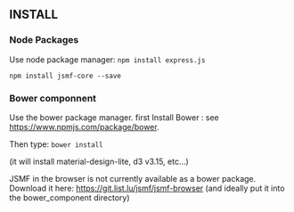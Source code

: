 
## INSTALL

### Node Packages
Use node package manager:
`npm install express.js`

`npm install jsmf-core --save`

### Bower componnent
Use the bower package manager.
first Install Bower : see https://www.npmjs.com/package/bower.

Then type:
`bower install`

(it will install material-design-lite, d3 v3.15, etc...)

JSMF in the browser is not currently available as a bower package.
Download it here: https://git.list.lu/jsmf/jsmf-browser
(and ideally put it into the bower_component directory)
